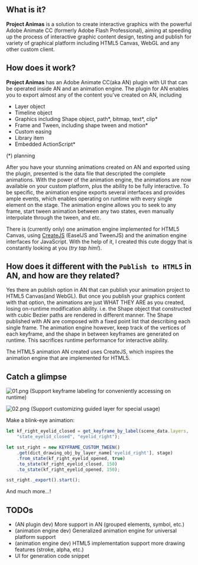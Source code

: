 ## What is it?
**Project Animas** is a solution to create interactive graphics with the powerful Adobe Animate CC (formerly Adobe Flash Professional), aiming at speeding up the process of interactive graphic content design, testing and publish for variety of graphical platform including HTML5 Canvas, WebGL and any other custom client.

## How does it work?
**Project Animas** has an Adobe Animate CC(aka AN) plugin with UI that can be operated inside AN and an animation engine. The plugin for AN enables you to export almost any of the content you've created on AN, including

 - Layer object
 - Timeline object
 - Graphics including Shape object, path*, bitmap, text*, clip*
 - Frame and Tween, including shape tween and motion*
 - Custom easing
 - Library item
 - Embedded ActionScript*

(*) planning

After you have your stunning animations created on AN and exported using the plugin, presented is the data file that descripted the complete animations. With the power of the animation engine, the animations are now available on your custom platform, plus the ability to be fully interactive. To be specific, the animation engine exports several interfaces and provides ample events, which enables operating on runtime with every single element on the stage. The animation engine allows you to seek to any frame, start tween animation between any two states, even manually interpolate through the tween, and etc.

There is (currently only) one animation engine implemented for HTML5 Canvas, using [CreateJS](createjs.com) (EaselJS and TweenJS) and the animation engine interfaces for JavaScript. With the help of it, I created this cute doggy that is constantly looking at you (*try tap him!*).

## How does it different with the `Publish to HTML5` in AN, and how are they related?
Yes there an publish option in AN that can publish your animation project to HTML5 Canvas(and WebGL). But once you publish your graphics content with that option, the animations are just WHAT THEY ARE as you created, losing on-runtime modification ability. i.e. the Shape object that constructed with cubic Bezier paths are rendered in different manner. The Shape published with AN are composed with a fixed point list that describing each single frame. The animation engine however, keep track of the vertices of each keyframe, and the shape in between keyframes are generated on runtime. This sacrifices runtime performance for interactive ability.

The HTML5 animation AN created uses CreateJS, which inspires the animation engine that are implemented for HTML5.

## Catch a glimpse

![01.png](img/01.png "(Support keyframe labeling for conveniently accessing on runtime)")
(Support keyframe labeling for conveniently accessing on runtime)

![02.png](img/02.png "(Support customizing guided layer for special usage)")
(Support customizing guided layer for special usage)

Make a blink-eye animation:
```javascript
let kf_right_eyelid_closed = get_keyframe_by_label(scene_data.layers,
    "state_eyelid_closed", "eyelid_right");

let sst_right = new KEYFRAME_CUSTOM_TWEEN()
    .get(dict_drawing_obj_by_layer_name['eyelid_right'], stage)
    .from_state(kf_right_eyelid_opened, true)
    .to_state(kf_right_eyelid_closed, 150)
    .to_state(kf_right_eyelid_opened, 150);

sst_right._export().start();
```
And much more…!

## TODOs
 - (AN plugin dev) More support in AN (grouped elements, symbol, etc.)
 - (animation engine dev) Generalized animation engine for universal platform support
 - (animation engine dev) HTML5 implementation support more drawing features (stroke, alpha, etc.)
 - UI for generation code snippet




